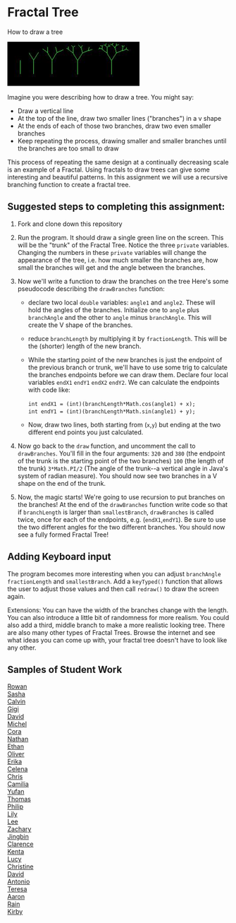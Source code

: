 Fractal Tree
============

How to draw a tree  

![alt text](tree.JPG)  

Imagine you were describing how to draw a tree. You might say: 

* Draw a vertical line  
* At the top of the line, draw two smaller lines ("branches") in a v shape  
* At the ends of each of those two branches, draw two even smaller branches  
* Keep repeating the process, drawing smaller and smaller branches until the branches are too small to draw  

This process of repeating the same design at a continually decreasing scale is an example of a Fractal. Using fractals to draw trees can give some interesting and beautiful patterns. In this assignment we will use a recursive branching function to create a fractal tree.

Suggested steps to completing this assignment:
----------------------------------------------
1. Fork and clone down this repository   

2. Run the program. It should draw a single green line on the screen. This will be the "trunk" of the Fractal Tree. Notice the three `private` variables. Changing the numbers in these `private` variables will change the appearance of the tree, i.e. how much smaller the branches are, how small the branches will get and the angle between the branches.
3. Now we'll write a function to draw the branches on the tree Here's some pseudocode describing the `drawBranches` function:  

	* declare two local `double` variables: `angle1` and `angle2`. These will hold the angles of the branches. Initialize one to `angle` plus `branchAngle` and the other to `angle` minus `branchAngle`. This will create the V shape of the branches.  
	* reduce `branchLength` by multiplying it by `fractionLength`. This will be the (shorter) length of the new branch.  
	* While the starting point of the new branches is just the endpoint of the previous branch or trunk, we'll have to use some trig to calculate the branches endpoints before we can draw them. Declare four local variables `endX1` `endY1` `endX2` `endY2`. We can calculate the endpoints with code like:

		`int endX1 = (int)(branchLength*Math.cos(angle1) + x);`  
		`int endY1 = (int)(branchLength*Math.sin(angle1) + y);`  
	* Now, draw two lines, both starting from (`x`,`y`) but ending at the two different end points you just calculated.  

4. Now go back to the `draw` function, and uncomment the call to `drawBranches`. You'll fill in the four arguments: `320` and `380` (the endpoint of the trunk is the starting point of the two branches) `100` (the length of the trunk) `3*Math.PI/2` (The angle of the trunk--a vertical angle in Java's system of radian measure). You should now see two branches in a V shape on the end of the trunk.
5. Now, the magic starts! We're going to use recursion to put branches on the branches! At the end of the `drawBranches` function write code so that if `branchLength` is larger than `smallestBranch`, `drawBranches` is called twice, once for each of the endpoints, e.g. (`endX1`,`endY1`). Be sure to use the two different angles for the two different branches. You should now see a fully formed Fractal Tree!



Adding Keyboard input
----------------------
The program becomes more interesting when you can adjust `branchAngle` `fractionLength` and `smallestBranch`. Add a `keyTyped()` function that allows the user to adjust those values and then call `redraw()` to draw the screen again.  

Extensions: You can have the width of the branches change with the length. You can also introduce a little bit of randomness for more realism. You could also add a third, middle branch to make a more realistic looking tree. There are also many other types of Fractal Trees. Browse the internet and see what ideas you can come up with, your fractal tree doesn't have to look like any other.

Samples of Student Work
-----------------------
[Rowan](http://rocassius.github.io/FractalTree/)   
[Sasha](http://sashagonzalez.github.io/FractalTree/)  
[Calvin](http://icalvin12.github.io/FractalTree/)  
[Gigi](http://gigibyte327.github.io/FractalTree/)  
[David](http://mostexcellent.github.io/FractalTree/)   
[Michel](http://limichel.github.io/FractalTree/)   
[Cora](http://coramonokandilos.github.io/FractalTree/)  
[Nathan](http://naguan.github.io/FractalTree/)  
[Ethan](http://emdarcher.github.io/FractalTree/)   
[Oliver](http://olivernoss.github.io/FractalTree/)  
[Erika](http://bekutaa.github.io/FractalTree/)  
[Celena](http://celenac.github.io/FractalTree/)  
[Chris](http://chrisma1.github.io/FractalTree/)  
[Camilia](http://cakacimi.github.io/FractalTree/)  
[Yufan](http://yuxu1.github.io/FractalTree/)   
[Thomas](http://tomikam.github.io/FractalTree/)   
[Philip](http://philiphuang2.github.io/FractalTree/)   
[Lily](http://magicallilicorn.github.io/FractalTree/)  
[Lee](http://shleewhite.github.io/FractalTree/)   
[Zachary](http://zachooz.github.io/FractalTree/)  
[Jingbin](http://ben441318936.github.io/FractalTree/)  
[Clarence](http://clarencechen.github.io/FractalTree/)   
[Kenta](http://redtorch.github.io/FractalTree/)  
[Lucy](http://luchen825.github.io/FractalTree/)  
[Christine](http://christinechao.github.io/FractalTree/)  
[David](http://goliathuros.github.io/FractalTree/)  
[Antonio](http://adcarmona.github.io/FractalTree/)  
[Teresa](http://teresamibarra.me/FractalTree/)  
[Aaron](http://aaronchowapcs.github.io/FractalTree/)  
[Rain](http://pioggia.github.io/FractalTree/)  
[Kirby](http://kichoy.github.io/FractalTree/)   
